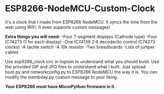 
# ESP8266-NodeMCU-Custom-Clock
It's a clock that I made from ESP8266 NodeMCU. It syncs the time from the web using WiFi. It even supports custom messages!

**Extra things you will need:**
-Four 7-segment displays (Cathode type)
-Four IC74273 (1 for each display)
-One IC74139 2:4 decoder(to control IC74273 clocks)
-A tactile switch
-A 10k resistor
-Two breadboards
-Lots of jumper cables


Use esp9266_clock.circ in logisim to understand what you should build.
Use the provided GIF and JPG files to understand what I built.
Just upload boot.py and networkconfig.py to ESP8266 NodeMCU the way it is.
You can modify the membday.py custom message to your liking.

**Your ESP8266 must have MicroPython firmware in it.**

